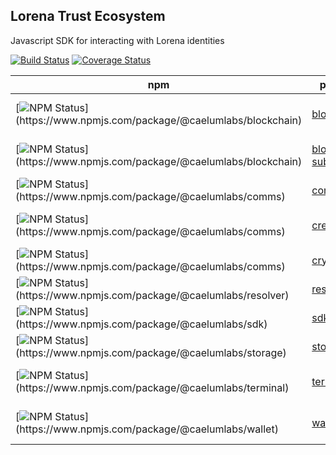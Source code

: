 ## Lorena Trust Ecosystem

Javascript SDK for interacting with Lorena identities

[![Build Status](https://travis-ci.org/caelumlabs/lorena.svg?branch=master)](https://travis-ci.org/caelumlabs/lorena)
[![Coverage Status](https://coveralls.io/repos/github/caelumlabs/lorena/badge.svg?branch=master)](https://coveralls.io/github/caelumlabs/lorena?branch=master)

| npm | package | description |
|-----|---------|-------------|
|[![NPM Status]("https://img.shields.io/npm/v/@caelumlabs/blockchain.svg?style=flat")](https://www.npmjs.com/package/@caelumlabs/blockchain)|[blockchain](packages/blockchain/README.md)|Generic blockchain interface|
|[![NPM Status]("https://img.shields.io/npm/v/@caelumlabs/blockchain-substrate.svg?style=flat")](https://www.npmjs.com/package/@caelumlabs/blockchain)|[blockchain-substrate](packages/blockchain-substrate/README.md)|Substrate blockchain implementation|
|[![NPM Status]("https://img.shields.io/npm/v/@caelumlabs/comms.svg?style=flat")](https://www.npmjs.com/package/@caelumlabs/comms)|[comms](packages/comms/README.md)|Peer-to-peer communications|
|[![NPM Status]("https://img.shields.io/npm/v/@caelumlabs/credentials.svg?style=flat")](https://www.npmjs.com/package/@caelumlabs/comms)|[credentials](packages/credentials/README.md)|Credential implementation library|
|[![NPM Status]("https://img.shields.io/npm/v/@caelumlabs/crypto.svg?style=flat")](https://www.npmjs.com/package/@caelumlabs/comms)|[crypto](packages/crypto/README.md)|Cryptographic layer|
|[![NPM Status]("https://img.shields.io/npm/v/@caelumlabs/resolver.svg?style=flat")](https://www.npmjs.com/package/@caelumlabs/resolver)|[resolver](packages/comms/README.md)|Peer-to-peer communications|
|[![NPM Status]("https://img.shields.io/npm/v/@caelumlabs/sdk.svg?style=flat")](https://www.npmjs.com/package/@caelumlabs/sdk)|[sdk](packages/sdk/README.md)|Javascript API|
|[![NPM Status]("https://img.shields.io/npm/v/@caelumlabs/storage.svg?style=flat")](https://www.npmjs.com/package/@caelumlabs/storage)|[storage](packages/storage/README.md)|Wallet storage interface|
|[![NPM Status]("https://img.shields.io/npm/v/@caelumlabs/terminal.svg?style=flat")](https://www.npmjs.com/package/@caelumlabs/terminal)|[terminal](packages/terminal/README.md)|Interactive Terminal interface|
|[![NPM Status]("https://img.shields.io/npm/v/@caelumlabs/wallet.svg?style=flat")](https://www.npmjs.com/package/@caelumlabs/wallet)|[wallet](packages/storage/README.md)|Wallet interface and implementation|
